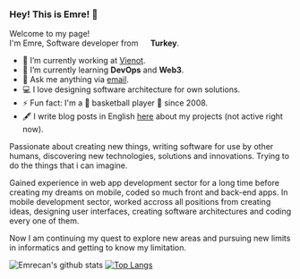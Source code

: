 ### Hey! This is Emre! 👋
Welcome to my page!<br>
I'm Emre, Software developer from <img src="https://cdn-icons-png.flaticon.com/512/555/555560.png" width="14"/> **Turkey**.

- 🔭 I’m currently working at <a href="https://vienot.app/">Vienot</a>.
- 🌱 I’m currently learning **DevOps** and **Web3**.
- 💬 Ask me anything via <a href="mailto:emrecanozkan17@gmail.com">email</a>.
- 💻 I love designing software architecture for own solutions.
- ⚡ Fun fact: I'm a 🍗 basketball player 🍗 since 2008.
- 🖋 I write blog posts in English <a href="https://emrecan.co" target="_blank">here</a> about my projects (not active right now).

<p>Passionate about creating new things, writing software for use by other humans, discovering new technologies, solutions and innovations. Trying to do the things that i can imagine.</p>

<p>Gained experience in web app development sector for a long time before creating my dreams on mobile, coded so much front and back-end apps. In mobile development sector, worked accross all positions from creating ideas, designing user interfaces, creating software architectures and coding every one of them.</p>

<p>Now I am continuing my quest to explore new areas and pursuing new limits in informatics and getting to know my limitation.</p>

![Emrecan's github stats](https://github-readme-stats.vercel.app/api?username=paradyo&count_private=true&hide=issues&show_icons=true&theme=dark) 
[![Top Langs](https://github-readme-stats.vercel.app/api/top-langs/?username=paradyo&layout=compact&theme=dark)](https://github.com/anuraghazra/github-readme-stats)
